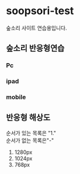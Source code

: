 # soopsori-test
숲소리 사이트 연습용입니다.

## 숲소리 반응형연습
### Pc
### ipad
### mobile

## 반응형 해상도
순서가 있는 목록은 "1." <br/> 순서가 없는 목록은"-"
1. 1280px
1. 1024px
1. 768px
